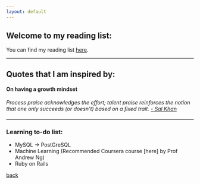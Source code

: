 ```yaml
---
layout: default
---
```


## Welcome to my reading list:



You can find my reading list [here](https://www.goodreads.com/user/show/55637557). 

* * *

## Quotes that I am inspired by:

#### On having a growth mindset
_Process­ praise acknowledges the effort; talent­ praise reinforces the notion that one only succeeds (or doesn’t) based on a fixed trait._ *[- Sal Khan](https://www.khanacademy.org/talks-and-interviews/conversations-with-sal/a/the-learning-myth-why-ill-never-tell-my-son-hes-smart)*

#### 

* * * 

### Learning to-do list:

*   MySQL -> PostGreSQL
*   Machine Learning (Recommended Coursera course [here] by Prof Andrew Ng)
*   Ruby on Rails

[back](./)
